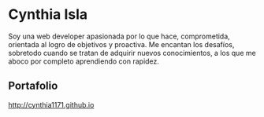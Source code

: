 # Cynthia Isla

Soy una web developer apasionada por lo que hace, comprometida, orientada al logro de objetivos y proactiva. Me encantan los desafíos, sobretodo cuando se tratan de adquirir nuevos conocimientos, a los que me aboco por completo aprendiendo con rapidez.

## Portafolio

http://cynthia1171.github.io
